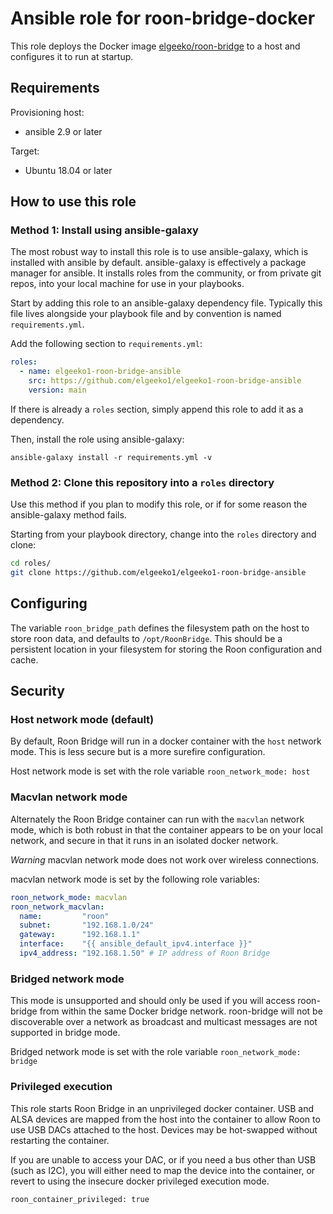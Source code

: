 # Ansible role for roon-bridge-docker

This role deploys the Docker image [elgeeko/roon-bridge](https://hub.docker.com/repository/docker/elgeeko/roon-bridge) to a host and configures it to run at startup.

## Requirements

Provisioning host:

- ansible 2.9 or later

Target:

- Ubuntu 18.04 or later

## How to use this role

### Method 1: Install using ansible-galaxy

The most robust way to install this role is to use ansible-galaxy,
which is installed with ansible by default. ansible-galaxy is effectively a package manager for ansible. It installs roles
from the community, or from private git repos, into your local machine for use in your playbooks.

Start by adding this role to an ansible-galaxy dependency file. Typically this file lives alongside your playbook file and by convention is named `requirements.yml`.

Add the following section to `requirements.yml`:

```yaml
roles:
  - name: elgeeko1-roon-bridge-ansible
    src: https://github.com/elgeeko1/elgeeko1-roon-bridge-ansible
    version: main
```

If there is already a `roles` section, simply append this role to
add it as a dependency.

Then, install the role using ansible-galaxy:

`ansible-galaxy install -r requirements.yml -v`

### Method 2: Clone this repository into a `roles` directory

Use this method if you plan to modify this role, or if for some
reason the ansible-galaxy method fails.

Starting from your playbook directory, change into the `roles`
directory and clone:

```bash
cd roles/
git clone https://github.com/elgeeko1/elgeeko1-roon-bridge-ansible
```

## Configuring

The variable `roon_bridge_path` defines the filesystem path on the host to store
roon data, and defaults to `/opt/RoonBridge`. This should be a persistent
location in your filesystem for storing the Roon configuration and cache.

## Security

### Host network mode (default)

By default, Roon Bridge will run in a docker container with the `host` network
mode. This is less secure but is a more surefire configuration.

Host network mode is set with the role variable `roon_network_mode: host`

### Macvlan network mode

Alternately the Roon Bridge container can run with the `macvlan` network mode, which is both robust in that the container appears to be on your
local network, and secure in that it runs in an isolated docker network.

*Warning* macvlan network mode does not work over wireless connections.

macvlan network mode is set by the following role variables:

```yaml
roon_network_mode: macvlan
roon_network_macvlan:
  name:         "roon"
  subnet:       "192.168.1.0/24"
  gateway:      "192.168.1.1"
  interface:    "{{ ansible_default_ipv4.interface }}"
  ipv4_address: "192.168.1.50" # IP address of Roon Bridge
```

### Bridged network mode

This mode is unsupported and should only be used if you will access roon-bridge
from within the same Docker bridge network. roon-bridge will not be discoverable
over a network as broadcast and multicast messages are not supported in bridge
mode.

Bridged network mode is set with the role variable
`roon_network_mode: bridge`

### Privileged execution

This role starts Roon Bridge in an unprivileged docker container. USB and ALSA
devices are mapped from the host into the container to allow Roon  to use
USB DACs attached to the host. Devices may be hot-swapped without restarting the
container.

If you are unable to access your DAC, or if you need a bus other than USB (such
as I2C), you will either need to map the device into the container, or revert to
using the insecure docker privileged execution mode.

`roon_container_privileged: true`
